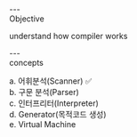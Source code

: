---\
Objective


understand how compiler works




---\
concepts


a. 어휘분석(Scanner) :white_check_mark:\
b. 구문 분석(Parser)\
c. 인터프리터(Interpreter)\
d. Generator(목적코드 생성)\
e. Virtual Machine
